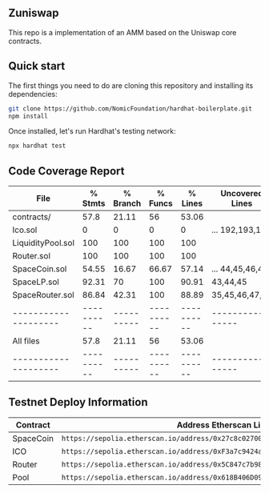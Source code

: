 ## Zuniswap
This repo is a implementation of an AMM based on the Uniswap core contracts.

## Quick start

The first things you need to do are cloning this repository and installing its
dependencies:

```sh
git clone https://github.com/NomicFoundation/hardhat-boilerplate.git
npm install
```

Once installed, let's run Hardhat's testing network:


```sh
npx hardhat test
```

## Code Coverage Report


File                |  % Stmts | % Branch |  % Funcs |  % Lines |Uncovered Lines |
--------------------|----------|----------|----------|----------|----------------|
 contracts/         |     57.8 |    21.11 |       56 |    53.06 |                |
  Ico.sol           |        0 |        0 |        0 |        0 |... 192,193,194 |
  LiquidityPool.sol |      100 |      100 |      100 |      100 |                |
  Router.sol        |      100 |      100 |      100 |      100 |                |
  SpaceCoin.sol     |    54.55 |    16.67 |    66.67 |    57.14 |... 44,45,46,47 |
  SpaceLP.sol       |    92.31 |       70 |      100 |    90.91 |       43,44,45 |
  SpaceRouter.sol   |    86.84 |    42.31 |      100 |    88.89 | 35,45,46,47,48 |
--------------------|----------|----------|----------|----------|----------------|
All files           |     57.8 |    21.11 |       56 |    53.06 |                |
--------------------|----------|----------|----------|----------|----------------|


## Testnet Deploy Information

| Contract  | Address Etherscan Link |
| --------- | ---------------------- |
| SpaceCoin | `https://sepolia.etherscan.io/address/0x27c8c02700951A3de9a122f5662AfFC4F4c64d43`           |
| ICO       | `https://sepolia.etherscan.io/address/0xF3a7c9424aD604f8A5d8a0Ab463A1E6F09C8C729`           |
| Router    | `https://sepolia.etherscan.io/address/0x5C847c7b98218a5B68829e9D1908860b8dDb1236`           |
| Pool      | `https://sepolia.etherscan.io/address/0x618B406D090e8271d7f994eC404b84353B77fD98`           |

